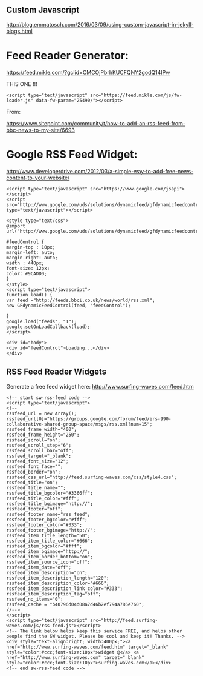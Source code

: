 
## Custom Javascript

http://blog.emmatosch.com/2016/03/09/using-custom-javascript-in-jekyll-blogs.html


# Feed Reader Generator:

https://feed.mikle.com/?gclid=CMCOjPbrhKUCFQNY2godQ14IPw


THIS ONE !!!
```
<script type="text/javascript" src="https://feed.mikle.com/js/fw-loader.js" data-fw-param="25490/"></script>
```

From:

https://www.sitepoint.com/community/t/how-to-add-an-rss-feed-from-bbc-news-to-my-site/6693







# Google RSS Feed Widget:

http://www.developerdrive.com/2012/03/a-simple-way-to-add-free-news-content-to-your-website/

```
<script type="text/javascript" src="https://www.google.com/jsapi"></script>
<script src="http://www.google.com/uds/solutions/dynamicfeed/gfdynamicfeedcontrol.js"
type="text/javascript"></script>

<style type="text/css">
@import url("http://www.google.com/uds/solutions/dynamicfeed/gfdynamicfeedcontrol.css");

#feedControl {
margin-top : 10px;
margin-left: auto;
margin-right: auto;
width : 440px;
font-size: 12px;
color: #9CADD0;
}
</style>
<script type="text/javascript">
function load() {
var feed ="http://feeds.bbci.co.uk/news/world/rss.xml";
new GFdynamicFeedControl(feed, "feedControl");

}
google.load("feeds", "1");
google.setOnLoadCallback(load);
</script>
```

```
<div id="body">
<div id="feedControl">Loading...</div>
</div>
```


## RSS Feed Reader Widgets

Generate a free feed widget here:  http://www.surfing-waves.com/feed.htm

```
<!-- start sw-rss-feed code --> 
<script type="text/javascript"> 
<!-- 
rssfeed_url = new Array(); 
rssfeed_url[0]="https://groups.google.com/forum/feed/irs-990-collaborative-shared-group-space/msgs/rss.xml?num=15";  
rssfeed_frame_width="400"; 
rssfeed_frame_height="250"; 
rssfeed_scroll="on"; 
rssfeed_scroll_step="6"; 
rssfeed_scroll_bar="off"; 
rssfeed_target="_blank"; 
rssfeed_font_size="12"; 
rssfeed_font_face=""; 
rssfeed_border="on"; 
rssfeed_css_url="http://feed.surfing-waves.com/css/style4.css"; 
rssfeed_title="on"; 
rssfeed_title_name=""; 
rssfeed_title_bgcolor="#3366ff"; 
rssfeed_title_color="#fff"; 
rssfeed_title_bgimage="http://"; 
rssfeed_footer="off"; 
rssfeed_footer_name="rss feed"; 
rssfeed_footer_bgcolor="#fff"; 
rssfeed_footer_color="#333"; 
rssfeed_footer_bgimage="http://"; 
rssfeed_item_title_length="50"; 
rssfeed_item_title_color="#666"; 
rssfeed_item_bgcolor="#fff"; 
rssfeed_item_bgimage="http://"; 
rssfeed_item_border_bottom="on"; 
rssfeed_item_source_icon="off"; 
rssfeed_item_date="off"; 
rssfeed_item_description="on"; 
rssfeed_item_description_length="120"; 
rssfeed_item_description_color="#666"; 
rssfeed_item_description_link_color="#333"; 
rssfeed_item_description_tag="off"; 
rssfeed_no_items="0"; 
rssfeed_cache = "b40796d04d08a7d46b2ef794a786e760"; 
//--> 
</script> 
<script type="text/javascript" src="http://feed.surfing-waves.com/js/rss-feed.js"></script> 
<!-- The link below helps keep this service FREE, and helps other people find the SW widget. Please be cool and keep it! Thanks. --> 
<div style="text-align:right; width:400px;"><a href="http://www.surfing-waves.com/feed.htm" target="_blank" style="color:#ccc;font-size:10px">widget @</a> <a href="http://www.surfing-waves.com" target="_blank" style="color:#ccc;font-size:10px">surfing-waves.com</a></div> 
<!-- end sw-rss-feed code -->
```
